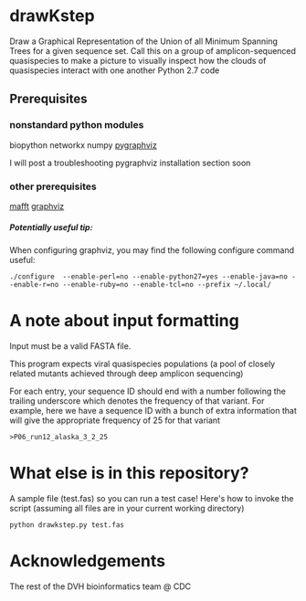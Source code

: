 # drawKstep 
Draw a Graphical Representation of the Union of all Minimum Spanning Trees for a given sequence set.
Call this on a group of amplicon-sequenced quasispecies to make a picture to visually inspect how the clouds of quasispecies interact with one another
Python 2.7 code

## Prerequisites

### nonstandard python modules

biopython
networkx
numpy
[pygraphviz](https://pypi.org/project/pygraphviz/)

I will post a troubleshooting pygraphviz installation section soon

### other prerequisites

[mafft](http://mafft.cbrc.jp/alignment/software)
[graphviz](https://www.graphviz.org/download)

##### Potentially useful tip:
When configuring graphviz, you may find the following configure command useful:
```
./configure  --enable-perl=no --enable-python27=yes --enable-java=no --enable-r=no --enable-ruby=no --enable-tcl=no --prefix ~/.local/
```
# A note about input formatting
Input must be a valid FASTA file.

This program expects viral quasispecies populations (a pool of closely related mutants achieved through deep amplicon sequencing)

For each entry, your sequence ID should end with a number following the trailing underscore which denotes the frequency of that variant. For example, here we have a sequence ID with a bunch of extra information that will give the appropriate frequency of 25 for that variant

```
>P06_run12_alaska_3_2_25
```
# What else is in this repository?
A sample file (test.fas) so you can run a test case! Here's how to invoke the script (assuming all files are in your current working directory)

```
python drawkstep.py test.fas
```

# Acknowledgements
The rest of the DVH bioinformatics team @ CDC
